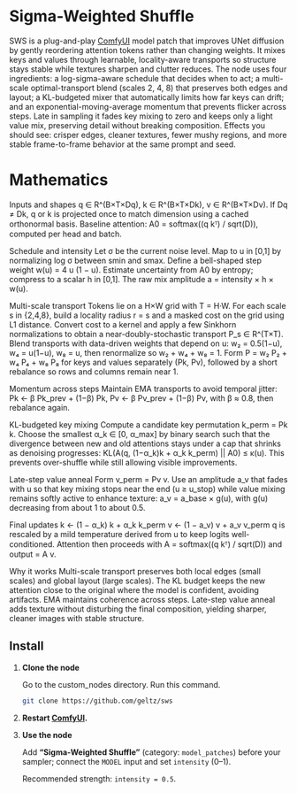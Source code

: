 # Sigma-Weighted Shuffle

SWS is a plug-and-play [ComfyUI](https://github.com/comfyanonymous/ComfyUI) model patch that improves UNet diffusion by gently reordering attention tokens rather than changing weights. It mixes keys and values through learnable, locality-aware transports so structure stays stable while textures sharpen and clutter reduces. The node uses four ingredients: a log-sigma-aware schedule that decides when to act; a multi-scale optimal-transport blend (scales 2, 4, 8) that preserves both edges and layout; a KL-budgeted mixer that automatically limits how far keys can drift; and an exponential-moving-average momentum that prevents flicker across steps. Late in sampling it fades key mixing to zero and keeps only a light value mix, preserving detail without breaking composition. Effects you should see: crisper edges, cleaner textures, fewer mushy regions, and more stable frame-to-frame behavior at the same prompt and seed. 

# Mathematics

Inputs and shapes
q ∈ R^(B×T×Dq), k ∈ R^(B×T×Dk), v ∈ R^(B×T×Dv). If Dq ≠ Dk, q or k is projected once to match dimension using a cached orthonormal basis. Baseline attention: A0 = softmax((q kᵀ) / sqrt(D)), computed per head and batch.

Schedule and intensity
Let σ be the current noise level. Map to u in [0,1] by normalizing log σ between smin and smax. Define a bell-shaped step weight w(u) = 4 u (1 − u). Estimate uncertainty from A0 by entropy; compress to a scalar h in [0,1]. The raw mix amplitude a = intensity × h × w(u).

Multi-scale transport
Tokens lie on a H×W grid with T = H·W. For each scale s in {2,4,8}, build a locality radius r = s and a masked cost on the grid using L1 distance. Convert cost to a kernel and apply a few Sinkhorn normalizations to obtain a near-doubly-stochastic transport P_s ∈ R^(T×T). Blend transports with data-driven weights that depend on u: w₂ = 0.5(1−u), w₄ = u(1−u), w₈ = u, then renormalize so w₂ + w₄ + w₈ = 1. Form P = w₂ P₂ + w₄ P₄ + w₈ P₈ for keys and values separately (Pk, Pv), followed by a short rebalance so rows and columns remain near 1.

Momentum across steps
Maintain EMA transports to avoid temporal jitter: Pk ← β Pk_prev + (1−β) Pk, Pv ← β Pv_prev + (1−β) Pv, with β ≈ 0.8, then rebalance again.

KL-budgeted key mixing
Compute a candidate key permutation k_perm = Pk k. Choose the smallest α_k ∈ [0, α_max] by binary search such that the divergence between new and old attentions stays under a cap that shrinks as denoising progresses: KL(A(q, (1−α_k)k + α_k k_perm) || A0) ≤ κ(u). This prevents over-shuffle while still allowing visible improvements.

Late-step value anneal
Form v_perm = Pv v. Use an amplitude a_v that fades with u so that key mixing stops near the end (u ≥ u_stop) while value mixing remains softly active to enhance texture: a_v = a_base × g(u), with g(u) decreasing from about 1 to about 0.5.

Final updates
k ← (1 − α_k) k + α_k k_perm
v ← (1 − a_v) v + a_v v_perm
q is rescaled by a mild temperature derived from u to keep logits well-conditioned. Attention then proceeds with A = softmax((q kᵀ) / sqrt(D)) and output = A v.

Why it works
Multi-scale transport preserves both local edges (small scales) and global layout (large scales). The KL budget keeps the new attention close to the original where the model is confident, avoiding artifacts. EMA maintains coherence across steps. Late-step value anneal adds texture without disturbing the final composition, yielding sharper, cleaner images with stable structure.

## Install

1. **Clone the node**

	Go to the custom_nodes directory.
	Run this command.
	```bash
	git clone https://github.com/geltz/sws
	```
3. **Restart [ComfyUI](https://github.com/comfyanonymous/ComfyUI).**

5. **Use the node**

   Add **“Sigma-Weighted Shuffle”** (category: `model_patches`) before your sampler; connect the `MODEL` input and set `intensity` (0–1).

   Recommended strength: `intensity = 0.5`.


